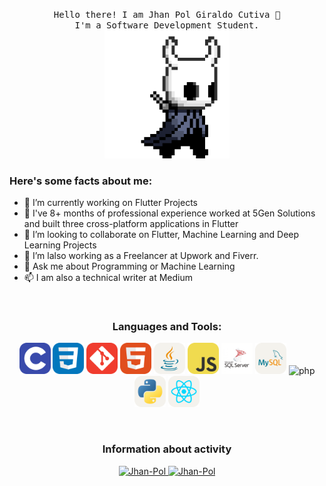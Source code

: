 

<p align="center">
  <samp>
    Hello there! I am Jhan Pol Giraldo Cutiva 👋
    <br>I'm a Software Development Student.<br>

</samp>
  <img src="https://raw.githubusercontent.com/TanZng/TanZng/master/assets/hollor_knight3.gif" width="200"/>

</p>
<h3> Here's some facts about me: </h3>

- 🔭 I’m currently working on Flutter Projects
- 🌱 I've 8+ months of professional experience worked at 5Gen Solutions and built three cross-platform applications in Flutter
- 👯 I’m looking to collaborate on Flutter, Machine Learning and Deep Learning Projects
- 🤔 I’m lalso working as a Freelancer at Upwork and Fiverr.
- 💬 Ask me about Programming or Machine Learning
- 📫 I am also a technical writer at Medium

<br>

<h3 align="center">Languages and Tools:</h3>
<p align= "center" >  <img src="https://github.com/tandpfun/skill-icons/blob/main/icons/C.svg" alt="c" width="50" height="50"/>  <img src="https://github.com/tandpfun/skill-icons/blob/main/icons/CSS.svg" alt="css3" width="50" height="50"/> <img src="https://github.com/tandpfun/skill-icons/blob/main/icons/Git.svg" alt="git" width="50" height="50"/>   <img src="https://github.com/tandpfun/skill-icons/blob/main/icons/HTML.svg" alt="html5" width="50" height="50"/> <img src="https://github.com/tandpfun/skill-icons/blob/main/icons/Java-Light.svg" alt="java" width="50" height="50"/> <img src="https://github.com/tandpfun/skill-icons/blob/main/icons/JavaScript.svg" alt="javascript" width="50" height="50"/>  <img src="https://github.com/Scar1109/skill-icons/blob/Scar1109/icons/microsoftSQL.svg" alt="mssql" width="50" height="50"/> <img src="https://github.com/tandpfun/skill-icons/blob/main/icons/MySQL-Light.svg" alt="mysql" width="50" height="50"/>  <img src="https://github.com/Scar1109/skill-icons/blob/Scar1109/icons/PHP-Light.svg" alt="php" width="50" height="50"/> <img src= "https://github.com/tandpfun/skill-icons/blob/main/icons/Python-Light.svg" alt="python" width="50" height="50"/> <img src="https://github.com/tandpfun/skill-icons/blob/main/icons/React-Light.svg" alt="react" width="50" height="50"/> </p>
<br>
<!-- <p align-items="center">
  <h3> Information about activity </h3>
    <a href="https://github.com/Jhan-Pol"><img src="https://github-profile-summary-cards.vercel.app/api/cards/profile-details?username=Jhan-Pol&theme=tokyonight&hide_border=true"  width="520" alt="Jhan-Pol"/></a>
<a href="https://github.com/Jhan-Pol"><img src="https://github-readme-stats.vercel.app/api/top-langs?username=Jhan-Pol&show_icons=true&locale=en&layout=compact&theme=tokyonight" width="320"  alt="Jhan-Pol"/></a>
</p> -->
<div style="text-align: center;">
  <h3>Information about activity</h3>
  <a href="https://github.com/Jhan-Pol">
    <img src="https://github-profile-summary-cards.vercel.app/api/cards/profile-details?username=Jhan-Pol&theme=tokyonight&hide_border=true" width="520" alt="Jhan-Pol"/>
  </a>
  <a href="https://github.com/Jhan-Pol">
    <img src="https://github-readme-stats.vercel.app/api/top-langs?username=Jhan-Pol&show_icons=true&locale=en&layout=compact&theme=tokyonight" width="320" alt="Jhan-Pol"/>
  </a>
</div>
